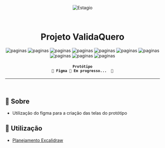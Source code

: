 <div align="center" id="top"> 
  <img src="./.github/app.gif" alt="Estagio" />

  &#xa0;
</div>

<h1 align="center">
	Projeto ValidaQuero
</h1>

<p align="center">
  <img alt="paginas" src="https://img.shields.io/badge/dashboard-em progresso-blue">
  <img alt="paginas" src="https://img.shields.io/badge/login-pendente-red">
  <img alt="paginas" src="https://img.shields.io/badge/cadastro-pendente-red">
  <img alt="paginas" src="https://img.shields.io/badge/pagina_inicial-pendente-red">
  <img alt="paginas" src="https://img.shields.io/badge/pagina_principal-pendente-red">
  <img alt="paginas" src="https://img.shields.io/badge/criação_de_template-pendente-red">
  <img alt="paginas" src="https://img.shields.io/badge/tela_usuarios-pendente-red">
  <img alt="paginas" src="https://img.shields.io/badge/upload_arquivos-pendente-red">
  <img alt="paginas" src="https://img.shields.io/badge/meu_perfil-pendente-red">
  <img alt="paginas" src="https://img.shields.io/badge/pagina_de_templates-pendente-red">
</p>

<!-- Status -->

<h4 align="center"> 
	
	Protótipo
	🚧 Figma 🚀 Em progresso...  🚧
</h4> 

<hr>

<br>

## :dart: Sobre ##

- Utilização do figma para a criação das telas do protótipo

## :rocket: Utilização ##

- [Planejamento Excalidraw](https://excalidraw.com/#json=nNbxmHpA8l2hMIIJ1o_bZ,N9DSmkW0B8_ID-aREWss6w)
